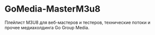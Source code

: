 # GoMedia-MasterM3u8
Плейлист M3U8 для веб-мастеров и тестеров, технические потоки и прочее медиахолдинга Go Group Media.
